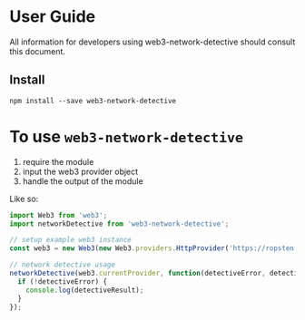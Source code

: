 # User Guide

All information for developers using web3-network-detective should consult this document.

## Install
```
npm install --save web3-network-detective
```

# To use `web3-network-detective`

1. require the module
2. input the web3 provider object
3. handle the output of the module

Like so:

```js
import Web3 from 'web3';
import networkDetective from 'web3-network-detective';

// setup example web3 instance
const web3 = new Web3(new Web3.providers.HttpProvider('https://ropsten.infura.io/'));

// network detective usage
networkDetective(web3.currentProvider, function(detectiveError, detectiveResult){
  if (!detectiveError) {
    console.log(detectiveResult);
  }
});
```
